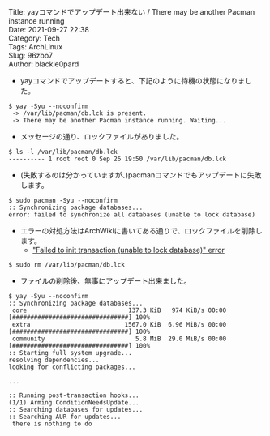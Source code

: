 Title:     yayコマンドでアップデート出来ない / There may be another Pacman instance running  
Date:      2021-09-27 22:38  
Category:  Tech  
Tags:	   ArchLinux    
Slug:	   96zbo7  
Author:    blackle0pard  

- yayコマンドでアップデートすると、下記のように待機の状態になりました。   

```
$ yay -Syu --noconfirm
 -> /var/lib/pacman/db.lck is present.
 -> There may be another Pacman instance running. Waiting...
```

- メッセージの通り、ロックファイルがありました。  

```
$ ls -l /var/lib/pacman/db.lck 
---------- 1 root root 0 Sep 26 19:50 /var/lib/pacman/db.lck
```

- (失敗するのは分かっていますが、)pacmanコマンドでもアップデートに失敗します。  

```
$ sudo pacman -Syu --noconfirm
:: Synchronizing package databases...
error: failed to synchronize all databases (unable to lock database)
```

- エラーの対処方法はArchWikiに書いてある通りで、ロックファイルを削除します。    
    - ["Failed to init transaction (unable to lock database)" error](https://wiki.archlinux.org/title/pacman#%22Failed_to_init_transaction_(unable_to_lock_database)%22_error)

```
$ sudo rm /var/lib/pacman/db.lck 
```

- ファイルの削除後、無事にアップデート出来ました。  

```
$ yay -Syu --noconfirm
:: Synchronizing package databases...
 core                            137.3 KiB   974 KiB/s 00:00 [################################] 100%
 extra                          1567.0 KiB  6.96 MiB/s 00:00 [################################] 100%
 community                         5.8 MiB  29.0 MiB/s 00:00 [################################] 100%
:: Starting full system upgrade...
resolving dependencies...
looking for conflicting packages...

...

:: Running post-transaction hooks...
(1/1) Arming ConditionNeedsUpdate...
:: Searching databases for updates...
:: Searching AUR for updates...
 there is nothing to do
```

